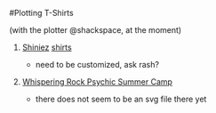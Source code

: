 #Plotting T-Shirts

(with the plotter @shackspace, at the moment)

1. [Shiniez](http://th07.deviantart.net/fs70/PRE/f/2013/138/d/8/aand_this_one_too_by_shiniez-d65qi77.jpg) [shirts](http://fc06.deviantart.net/fs70/f/2013/138/8/3/so_you_want_a_tshirt__make_your_own_damn_tshirt_xd_by_shiniez-d65paw3.jpg)
    * need to be customized, ask rash?

2. [Whispering Rock Psychic Summer Camp](http://cdn.shopify.com/s/files/1/0184/8464/products/Green_WR_Close_1024x1024.jpg)
    * there does not seem to be an svg file there yet

